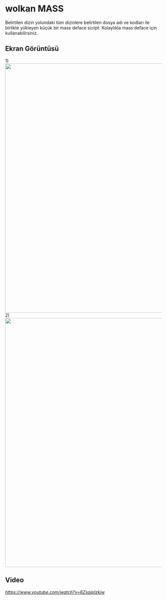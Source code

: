# wolkan MASS
Belirtilen dizin yolundaki tüm dizinlere belirtilen dosya adı ve kodları ile birlikte yükleyen küçük bir mass deface script. Kolaylıkla mass deface için kullanabilirsiniz.

## Ekran Görüntüsü
1)<br>
<img width="800" src="https://www.imagevisit.com/images/2022/01/14/1.png"/><br>
2)<br>
<img width="800" src="https://www.imagevisit.com/images/2022/01/14/2.png"/>

## Video
<u><i>https://www.youtube.com/watch?v=6ZsqjpIzkjw</u></i>

